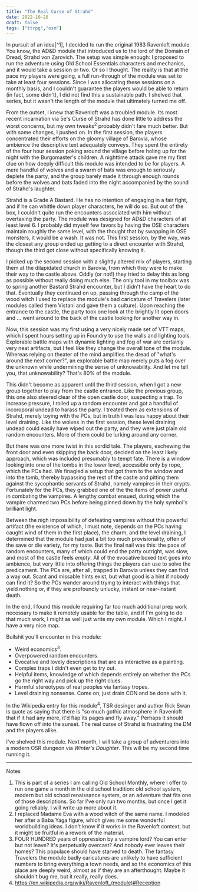 ```yaml
---
title: "The Real Curse of Strahd"
date: 2022-10-28
draft: false
tags: ["ttrpg","osm"]
---
```

In pursuit of an idea[^1], I decided to run the original 1983 Ravenloft module. You know, the AD&D module that introduced us to the lord of the Domain of Dread, Strahd von Zarovich. The setup was simple enough: I proposed to run the adventure using Old School Essentials characters and mechanics, and it would take a session or two. Or so I thought. The reality is that at the pace my players were going, a full run-through of the module was set to take at least four sessions. Since I was allocating these sessions on a monthly basis, and I couldn't guarantee the players would be able to return (in fact, some didn't), I did not find this a sustainable path. I shelved that series, but it wasn't the length of the module that ultimately turned me off.

From the outset, I knew that Ravenloft was a troubled module. Its most recent incarnation via 5e's Curse of Strahd has done little to address the worst concerns, but my own tweaks<sup>2</sup> probably didn't fare much better. But with some changes, I pushed on. In the first session, the players concentrated their efforts on the gloomy village of Barovia, whose ambience the descriptive text adequately conveys. They spent the entirety of the four hour session poking around the village before holing up for the night with the Burgomaster's children. A nighttime attack gave me my first clue on how deeply difficult this module was intended to be for players. A mere handful of wolves and a swarm of bats was enough to seriously deplete the party, and the group barely made it through enough rounds before the wolves and bats faded into the night accompanied by the sound of Strahd's laughter.

Strahd is a Grade A Bastard. He has no intention of engaging in a fair fight, and if he can whittle down player characters, he will do so. But out of the box, I couldn't quite run the encounters associated with him without overtaxing the party. The module was designed for AD&D characters of at least level 6. I probably did myself few favors by having the OSE characters maintain roughly the same level, with the thought that by swapping in OSE monsters, it would be a wash. It was not. This first session, by the way, was the closest any group ended up getting to a direct encounter with Strahd, though the third got close without specifically knowing it.

I picked up the second session with a slightly altered mix of players, starting them at the dilapidated church in Barovia, from which they were to make their way to the castle above. Oddly (or not!) they tried to delay this as long as possible without really doing much else. The only tool in my toolbox was to spring another Bastard Strahd encounter, but I didn't have the heart to do that. Eventually they continued on up, passing through the camp of the wood witch I used to replace the module's bad caricature of Travelers (later modules called them Vistani and gave them a culture). Upon reaching the entrance to the castle, the party took one look at the brightly lit open doors and ... went around to the back of the castle looking for another way in.

Now, this session was my first using a very nicely made set of VTT maps, which I spent hours setting up in Foundry to use the walls and lighting tools. Explorable battle maps with dynamic lighting and fog of war are certainly very neat artifacts, but I feel like they change the overall tone of the module. Whereas relying on theater of the mind amplifies the dread of "what's around the next corner?", an explorable battle map merely puts a fog over the unknown while undermining the sense of unknowability. And let me tell you, that unknowability? That's 80% of the module.

This didn't become as apparent until the third session, when I got a new group together to play from the castle entrance. Like the previous group, this one also steered clear of the open castle door, suspecting a trap. To increase pressure, I rolled up a random encounter and got a handful of incoroporal undead to harass the party. I treated them as extensions of Strahd, merely toying with the PCs, but in truth I was less happy about their level draining. Like the wolves in the first session, these level draining undead could easily have wiped out the party, and they were just plain old random encounters. More of them could be lurking around any corner.

But there was one more twist in this sordid tale. The players, eschewing the front door and even skipping the back door, decided on the least likely approach, which was included presumably to tempt fate. There is a window looking into one of the tombs in the lower level, accessible only by rope, which the PCs had. We finagled a setup that got them to the window and into the tomb, thereby bypassing the rest of the castle and pitting them against the sycophantic servants of Strahd, namely vampires in their crypts. Fortunately for the PCs, they grabbed one of the the items of power useful in combating the vampires. A lengthy combat ensued, during which the vampire charmed two PCs before being pinned down by the holy symbol's brilliant light. 

Between the nigh impossibility of defeating vampires without this powerful artifact (the existence of which, I must note, depends on the PCs having caught wind of them in the first place), the charm, and the level draining, I determined that the module had just a bit too much provisionality, often of the save or die variety, for my taste. But the final nail was this: the pace of random encounters, many of which could end the party outright, was slow, and most of the castle feels *empty*. All of the evocative boxed text goes into ambience, but very little into offering things the players can use to solve the predicament. The PCs are, after all, trapped in Barovia unless they can find a way out. Scant and missable hints exist, but what good is a hint if nobody can find it? So the PCs wander around trying to interact with things that yield nothing or, if they are profoundly unlucky, instant or near-instant death.

In the end, I found this module requiring far too much additional prep work necessary to make it remotely usable for the table, and if I'm going to do that much work, I might as well just write my own module. Which I might. I have a very nice map.

Bullshit you'll encounter in this module:
* Weird economics<sup>3</sup>.
* Overpowered random encounters.
* Evocative and lovely descriptions that are as interactive as a painting.
* Complex traps I didn't even get to try out.
* Helpful items, knowledge of which depends entirely on whether the PCs go the right way and pick up the right clues.
* Harmful stereotypes of real peoples via fantasy tropes.
* Level draining nonsense. Come on, just drain CON and be done with it.

In the Wikipedia entry for this module<sup>4</sup>, TSR desinger and author Rick Swan is quote as saying that there is "so much gothic atmosphere in Ravenloft that if it had any more, it'd flap its pages and fly away." Perhaps it should have flown off into the sunset. The real curse of Strahd is frustrating the DM and the players alike.

I've shelved this module. Next month, I will take a group of adventurers into a modern OSR dungeon via *Winter's Daughter*. This will be my second time running it.

---

Notes

1. This is part of a series I am calling Old School Monthly, where I offer to run one game a month in the old school tradition: old school system, modern but old school renaissance system, or an adventure that fits one of those descriptions. So far I've only run two months, but once I get it going reliably, I will write up more about it.
2. I replaced Madame Eva with a wood witch of the same name. I modeled her after a Baba Yaga figure, which gives me some wonderful worldbuilding ideas. I don't know if it works in the Ravenloft context, but it might be fruitful in a rework of the material.
3. FOUR HUNDRED years of oppression by a vampire lord? You can enter but not leave? It's perpetually overcast? And nobody ever leaves their homes? This populace should have starved to death. The fantasy Travelers the module badly caricatures are unlikely to have sufficient numbers to bring everything a town needs, and so the economics of this place are deeply weird, almost as if they are an afterthought. Maybe it shouldn't bug me, but it really, really does.
4. https://en.wikipedia.org/wiki/Ravenloft_(module)#Reception